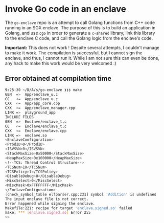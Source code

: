 # Invoke Go code in an enclave

The `go-enclave` repo is an attempt to call Golang functions from C++ code running in an SGX enclave.
The purpose of this is to build an application in Golang, and use `cgo` in order to generate a `c-shared` library, link this library to the enclave C code, and call the Golang logic from the enclave's code.

**Important:** This does not work ! Despite several attempts, I couldn't manage to make it work.
The compilation is successful, but I cannot sign the enclave, and thus, I cannot run it.
While I am not sure this can even be done, any hack to make this work would be very welcomed :)

## Error obtained at compilation time

```bash
9:25:30 ~/D/A/s/go-enclave ❯❯❯ make
GEN  =>  App/enclave_u.c
CC   <=  App/enclave_u.c
CXX  <=  App/app_core.cpp
CXX  <=  App/enclave_manager.cpp
LINK =>  playground_app
INCLUDE FILES
GEN  =>  Enclave/enclave_t.c
CC   <=  Enclave/enclave_t.c
CXX  <=  Enclave/enclave.cpp
LINK =>  enclave.so
<EnclaveConfiguration>
<ProdID>0</ProdID>
<ISVSVN>0</ISVSVN>
<StackMaxSize>0x50000</StackMaxSize>
<HeapMaxSize>0x100000</HeapMaxSize>
<!--TCS: Thread Control Structure-->
<TCSNum>10</TCSNum>
<TCSPolicy>1</TCSPolicy>
<DisableDebug>0</DisableDebug>
<MiscSelect>0</MiscSelect>
<MiscMask>0xFFFFFFFF</MiscMask>
</EnclaveConfiguration>
[check_symbol_table elfparser.cpp:231] symbol 'Addition' is undefined
The input enclave file is not correct.
Error happened while signing the enclave.
Makefile:221: recipe for target 'enclave.signed.so' failed
make: *** [enclave.signed.so] Error 255
>>
```
